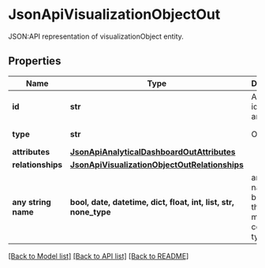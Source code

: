 # JsonApiVisualizationObjectOut

JSON:API representation of visualizationObject entity.

## Properties
Name | Type | Description | Notes
------------ | ------------- | ------------- | -------------
**id** | **str** | API identifier of an object | 
**type** | **str** | Object type | defaults to "visualizationObject"
**attributes** | [**JsonApiAnalyticalDashboardOutAttributes**](JsonApiAnalyticalDashboardOutAttributes.md) |  | [optional] 
**relationships** | [**JsonApiVisualizationObjectOutRelationships**](JsonApiVisualizationObjectOutRelationships.md) |  | [optional] 
**any string name** | **bool, date, datetime, dict, float, int, list, str, none_type** | any string name can be used but the value must be the correct type | [optional]

[[Back to Model list]](../README.md#documentation-for-models) [[Back to API list]](../README.md#documentation-for-api-endpoints) [[Back to README]](../README.md)



